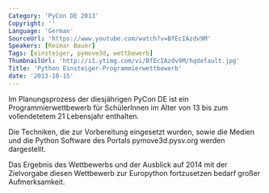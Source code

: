 ```yaml
---
Category: 'PyCon DE 2013'
Copyright: ''
Language: 'German'
SourceUrl: 'https://www.youtube.com/watch?v=BfEcIAzdv9M'
Speakers: [Reimar Bauer]
Tags: [einsteiger, pymove3d, wettbewerb]
ThumbnailUrl: 'http://i1.ytimg.com/vi/BfEcIAzdv9M/hqdefault.jpg'
Title: 'Python Einsteiger-Programmierwettbewerb'
date: '2013-10-15'
---
```

Im Planungsprozess der diesjährigen PyCon DE ist ein Programmierwettbewerb für SchülerInnen im Alter von 13 bis zum vollendetetem 21 Lebensjahr enthalten.

Die Techniken, die zur Vorbereitung eingesetzt wurden, sowie die Medien und die Python Software des Portals pymove3d.pysv.org werden dargestellt. 

Das Ergebnis des Wettbewerbs und der Ausblick auf 2014 mit der Zielvorgabe diesen Wettbewerb zur Europython fortzusetzen bedarf großer Aufmerksamkeit. 
